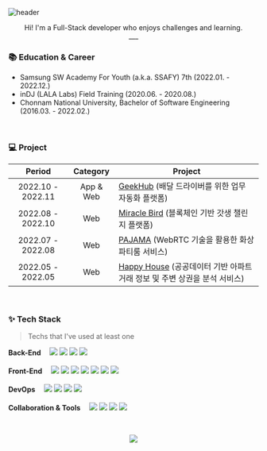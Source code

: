 ![header](https://capsule-render.vercel.app/api?type=Soft&color=5dc392&text=🕊️Jaecheol&fontSize=50&fontColor=ffffff)
<p align="center">
  Hi! I'm a Full-Stack developer who enjoys challenges and learning. <br />
  ___
</p>



### :books: Education & Career

- Samsung SW Academy For Youth (a.k.a. SSAFY) 7th (2022.01. - 2022.12.)
- inDJ (LALA Labs) Field Training (2020.06. - 2020.08.)
- Chonnam National University, Bachelor of Software Engineering (2016.03. - 2022.02.)


<br />

### 💻 Project

|      Period       |       Category        | Project                                                      |
| :---------------: | :-------------------: | ------------------------------------------------------------ |
| 2022.10 - 2022.11 |       App & Web       | [GeekHub]() (배달 드라이버를 위한 업무 자동화 플랫폼)           |
| 2022.08 - 2022.10 |          Web          | [Miracle Bird]() (블록체인 기반 갓생 챌린지 플랫폼) |
| 2022.07 - 2022.08 |          Web          | [PAJAMA]() (WebRTC 기술을 활용한 화상 파티룸 서비스) |
| 2022.05 - 2022.05 |          Web          | [Happy House]() (공공데이터 기반 아파트 거래 정보 및 주변 상권을 분석 서비스) |


<br />

### ✨ Tech Stack

> Techs that I've used at least one

<p>
  <b>Back-End　</b>
  <img src="https://img.shields.io/badge/Spring Boot-6DB33F?style=for-the-badge&logo=Spring Boot&logoColor=white">
  <img src="https://img.shields.io/badge/Django-092E20?style=for-the-badge&logo=Django&logoColor=white">
  <img src="https://img.shields.io/badge/MySQL-4479A1?style=for-the-badge&logo=MySQL&logoColor=white">
  <img src="https://img.shields.io/badge/MariaDB-003545?style=for-the-badge&logo=MariaDB&logoColor=white"><br /><br />
  <b>Front-End　</b>
  <img src="https://img.shields.io/badge/react-61DAFB?style=for-the-badge&logo=react&logoColor=white">
  <img src="https://img.shields.io/badge/Redux-764ABC?style=for-the-badge&logo=Redux&logoColor=white">
  <img src="https://img.shields.io/badge/Vue.js-4FC08D?style=for-the-badge&logo=Vue.js&logoColor=white">
  <img src="https://img.shields.io/badge/Vite-646CFF?style=for-the-badge&logo=Vite&logoColor=white">
  <img src="https://img.shields.io/badge/HTML-E34F26?style=for-the-badge&logo=HTML5&logoColor=white">
  <img src="https://img.shields.io/badge/CSS-1572B6?style=for-the-badge&logo=CSS3&logoColor=white">
  <img src="https://img.shields.io/badge/javascript-F7DF1E?style=for-the-badge&logo=javascript&logoColor=white"><br /><br />
  <b>DevOps　</b>
  <img src="https://img.shields.io/badge/Amazon AWS-232F3E?style=for-the-badge&logo=Amazon AWS&logoColor=white">
  <img src="https://img.shields.io/badge/Docker-2496ED?style=for-the-badge&logo=Docker&logoColor=white">
  <img src="https://img.shields.io/badge/Jenkins-D24939?style=for-the-badge&logo=Jenkins&logoColor=white">
  <img src="https://img.shields.io/badge/NGINX-009639?style=for-the-badge&logo=NGINX&logoColor=white"><br /><br />
  <b>Collaboration & Tools　</b>
  <img src="https://img.shields.io/badge/GitHub-181717?style=for-the-badge&logo=GitHub&logoColor=white">
  <img src="https://img.shields.io/badge/GitLab-FC6D26?style=for-the-badge&logo=GitLab&logoColor=white">
  <img src="https://img.shields.io/badge/Jira-0052CC?style=for-the-badge&logo=Jira&logoColor=white">
  <img src="https://img.shields.io/badge/Slack-4A154B?style=for-the-badge&logo=Slack&logoColor=white">
</p>


<br />
<p align="center">
  <img src="http://mazassumnida.wtf/api/v2/generate_badge?boj=paneko3">
</p>
